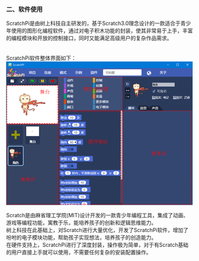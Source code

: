 ### 二、软件使用
  ScratchPi是由树上科技自主研发的，基于Scratch3.0理念设计的一款适合于青少年使用的图形化编程软件，通过对电子积木功能的封装，使其非常易于上手，丰富的编程模块和开放的控制接口，同时又能满足高级用户的复杂作品需求。  
  <br/><br/>
  ScratchPi软件整体界面如下：
  ![img](/docs/img/about/about-1.png)

  Scratch是由麻省理工学院(MIT)设计开发的一款青少年编程工具，集成了动画、游戏等编程功能，寓教于乐，能培养孩子的创新和逻辑思维能力。  
  树上科技在此基础上，对Scratch进行大量优化，开发了ScratchPi软件，增加了吩咐的电子模块功能，帮助孩子实现想法，培养孩子的创造能力。  
  在硬件支持上，ScratchPi进行了深度封装，操作极为简单，对于有Scratch基础的用户直接上手就可以使用，不需要任何复杂的安装配置操作。  

